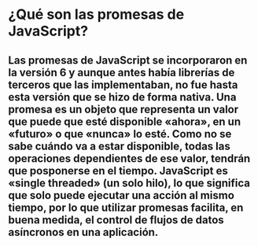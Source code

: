 ¿Qué son las promesas de JavaScript?
=============

Las promesas de JavaScript se incorporaron en la versión 6 y aunque antes había librerías de terceros que las implementaban, no fue hasta esta versión que se hizo de forma nativa. Una promesa es un objeto que representa un valor que puede que esté disponible «ahora», en un «futuro» o que «nunca» lo esté. Como no se sabe cuándo va a estar disponible, todas las operaciones dependientes de ese valor, tendrán que posponerse en el tiempo.
JavaScript es «single threaded» (un solo hilo), lo que significa que solo puede ejecutar una acción al mismo tiempo, por lo que utilizar promesas facilita, en buena medida, el control de flujos de datos asíncronos en una aplicación.
-------------